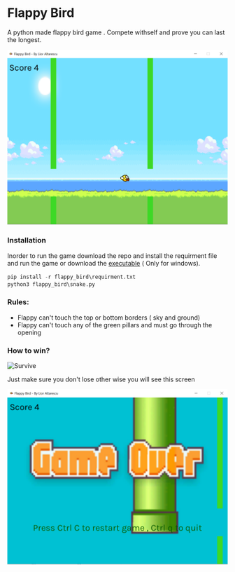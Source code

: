 # Flappy Bird
A python made flappy bird game . Compete withself and prove you can last the longest.  

![python flappy bird game](/flappy_bird/assets/Flappy_bird_readme_1.png "Game start")

### Installation  
Inorder to run the game download the repo and install the requirment file and run the game or download the  [executable](https://github.com/Lior-Altarescu/games/releases/tag/flappy-1.0)   ( Only for windows).


```python
pip install -r flappy_bird\requirment.txt
python3 flappy_bird\snake.py
```

### Rules:
- Flappy can't touch the top or bottom borders ( sky and ground)
- Flappy can't touch any of the green pillars and must go through the opening

### How to win?  

![Survive](https://media.giphy.com/media/7zJivlhQurdLVTeeX6/giphy.gif)

Just make sure you don't lose other wise you will see this screen 

![python flappy bird game over](/flappy_bird/assets/Flappy_bird_readme_2.png "Game over")